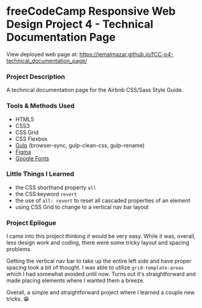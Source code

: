 # freeCodeCamp Responsive Web Design Project 4 - Technical Documentation Page

View deployed web page at: https://jemalmazar.github.io/fCC-p4-technical_documentation_page/

### Project Description

A technical documentation page for the Airbnb CSS/Sass Style Guide.

### Tools & Methods Used

- HTML5
- CSS3
- CSS Grid
- CSS Flexbox
- [Gulp](https://gulpjs.com/) (browser-sync, gulp-clean-css, gulp-rename)
- [Figma](https://www.figma.com/)
- [Google Fonts](https://fonts.google.com/)

### Little Things I Learned

- the CSS shorthand property `all`
- the CSS keyword `revert`
- the use of `all: revert` to reset all cascaded properties of an element
- using CSS Grid to change to a vertical nav bar layout

### Project Epilogue

I came into this project thinking it would be very easy. While it was, overall, less design work and coding, there were some tricky layout and spacing problems.

Getting the vertical nav bar to take up the entire left side and have proper spacing took a bit of thought. I was able to utilize `grid-template-areas` which I had somewhat avoided until now. Turns out it's straightforward and made placing elements where I wanted them a breeze.

Overall, a simple and straightforward project where I learned a couple new tricks. :grin: